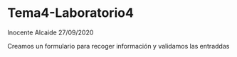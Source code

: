 # Tema4-Laboratorio4

Inocente Alcaide
27/09/2020

Creamos un formulario para recoger información y validamos las entraddas
